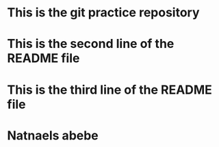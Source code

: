 # This is  the git practice repository
# This is the second line of the README file
# This is the third line of the README file
# Natnaels abebe 

